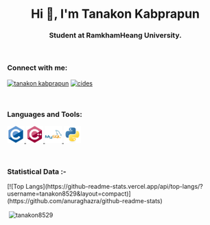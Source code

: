 <h1 align="center">Hi 👋, I'm Tanakon Kabprapun</h1>
<h3 align="center">Student at RamkhamHeang University.</h3>

<br>

<h3 align="left">Connect with me:</h3>
<p align="left">
  <a href="https://www.linkedin.com/in/tanakon-kabprapun-b20504180/" target="blank"><img align="center"
      src="https://raw.githubusercontent.com/rahuldkjain/github-profile-readme-generator/master/src/images/icons/Social/linked-in-alt.svg"
      alt="tanakon kabprapun" height="30" width="40" /></a>
  <a href="https://www.instagram.com/cideszz/" target="blank"><img align="center"
      src="https://raw.githubusercontent.com/rahuldkjain/github-profile-readme-generator/master/src/images/icons/Social/instagram.svg"
      alt="cides" height="30" width="40" /></a>

</p>
<br>

<h3 align="left">Languages and Tools:</h3>
<p align="left"> <a href="https://www.cprogramming.com/" target="_blank"
    rel="noreferrer"> <img src="https://raw.githubusercontent.com/devicons/devicon/master/icons/c/c-original.svg"
      alt="c" width="40" height="40" /> </a> <a href="https://www.w3schools.com/cpp/" target="_blank" rel="noreferrer">
    <img src="https://raw.githubusercontent.com/devicons/devicon/master/icons/cplusplus/cplusplus-original.svg"
      alt="cplusplus" width="40" height="40" /> </a> <a href="https://www.mysql.com/" target="_blank" rel="noreferrer"> <img
      src="https://raw.githubusercontent.com/devicons/devicon/master/icons/mysql/mysql-original-wordmark.svg"
      alt="mysql" width="40" height="40" /> </a> </a> <a href="https://www.python.org" target="_blank" rel="noreferrer"> <img
      src="https://raw.githubusercontent.com/devicons/devicon/master/icons/python/python-original.svg" alt="python"
      width="40" height="40" /> </a>
 </p>
<br>

<h3>Statistical Data :-</h3>
[![Top Langs](https://github-readme-stats.vercel.app/api/top-langs/?username=tanakon8529&layout=compact)](https://github.com/anuraghazra/github-readme-stats)

<p>&nbsp;<img align="center" src="https://github-readme-stats.vercel.app/api?username=tanakon8529&show_icons=true&locale=en&bg_color=0d1117&text_color=ffffff&repo=convoychat"
    alt="tanakon8529" /></p>

